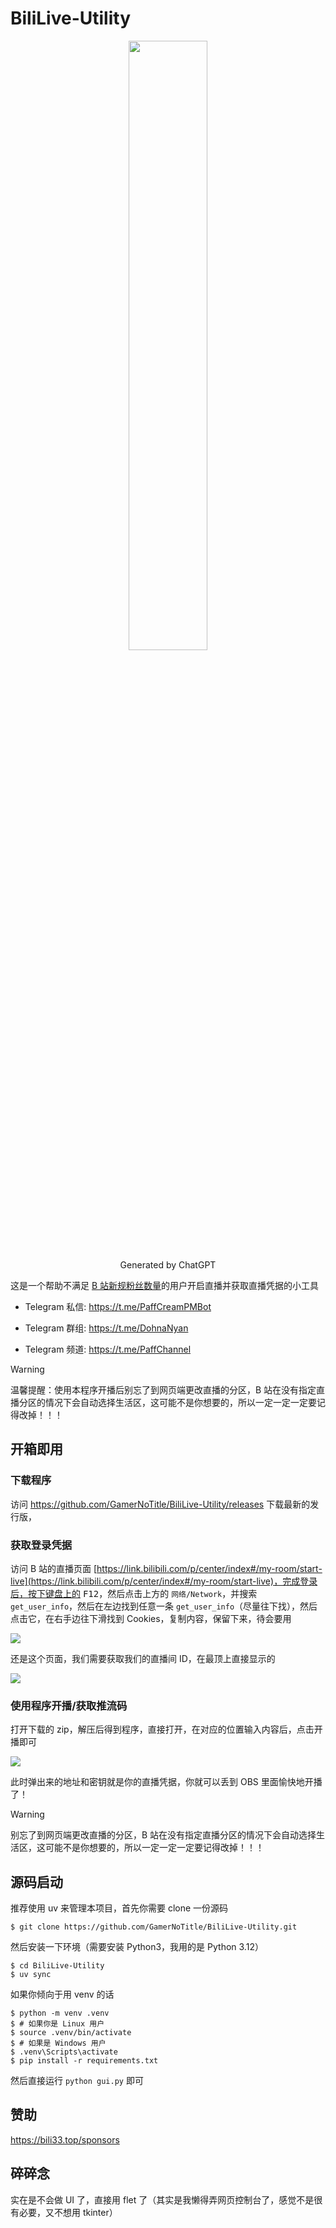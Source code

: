 # BiliLive-Utility

<div align="center">
    <img width=50% height=50% src="https://cdn.jsdelivr.net/gh/GamerNoTitle/BiliLive-Utility@master/img/icon.png"><br>
    Generated by ChatGPT
</div>

这是一个帮助不满足 [B 站新规粉丝数量](https://link.bilibili.com/p/eden/news#/newsdetail?id=4516)的用户开启直播并获取直播凭据的小工具

- Telegram 私信: https://t.me/PaffCreamPMBot  

- Telegram 群组: https://t.me/DohnaNyan  

- Telegram 频道: https://t.me/PaffChannel  

> [!warning]
>
> 温馨提醒：使用本程序开播后别忘了到网页端更改直播的分区，B 站在没有指定直播分区的情况下会自动选择生活区，这可能不是你想要的，所以一定一定一定要记得改掉！！！

## 开箱即用

### 下载程序

访问 https://github.com/GamerNoTitle/BiliLive-Utility/releases 下载最新的发行版，

### 获取登录凭据

访问 B 站的直播页面 [https://link.bilibili.com/p/center/index#/my-room/start-live](https://link.bilibili.com/p/center/index#/my-room/start-live)，完成登录后，按下键盘上的 <kbd>F12</kbd>，然后点击上方的 `网络/Network`，并搜索 `get_user_info`，然后在左边找到任意一条 `get_user_info`（尽量往下找），然后点击它，在右手边往下滑找到 Cookies，复制内容，保留下来，待会要用

![](https://cdn.jsdelivr.net/gh/GamerNoTitle/BiliLive-Utility@master/img/msedge_TNBFhTIA7i.png)

还是这个页面，我们需要获取我们的直播间 ID，在最顶上直接显示的

![](https://cdn.jsdelivr.net/gh/GamerNoTitle/BiliLive-Utility@master/img/msedge_YAPXAUPOxR.png)

### 使用程序开播/获取推流码

打开下载的 zip，解压后得到程序，直接打开，在对应的位置输入内容后，点击开播即可

![](https://cdn.jsdelivr.net/gh/GamerNoTitle/BiliLive-Utility@master/img/flet_N6tYCAz1z0.png)

此时弹出来的地址和密钥就是你的直播凭据，你就可以丢到 OBS 里面愉快地开播了！

> [!warning]
>
> 别忘了到网页端更改直播的分区，B 站在没有指定直播分区的情况下会自动选择生活区，这可能不是你想要的，所以一定一定一定要记得改掉！！！

## 源码启动

推荐使用 uv 来管理本项目，首先你需要 clone 一份源码

```shell
$ git clone https://github.com/GamerNoTitle/BiliLive-Utility.git
```

然后安装一下环境（需要安装 Python3，我用的是 Python 3.12）

```shell
$ cd BiliLive-Utility
$ uv sync
```

如果你倾向于用 venv 的话

```shell
$ python -m venv .venv
$ # 如果你是 Linux 用户
$ source .venv/bin/activate
$ # 如果是 Windows 用户
$ .venv\Scripts\activate
$ pip install -r requirements.txt
```

然后直接运行 `python gui.py` 即可

## 赞助

https://bili33.top/sponsors


## 碎碎念

实在是不会做 UI 了，直接用 flet 了（其实是我懒得弄网页控制台了，感觉不是很有必要，又不想用 tkinter）